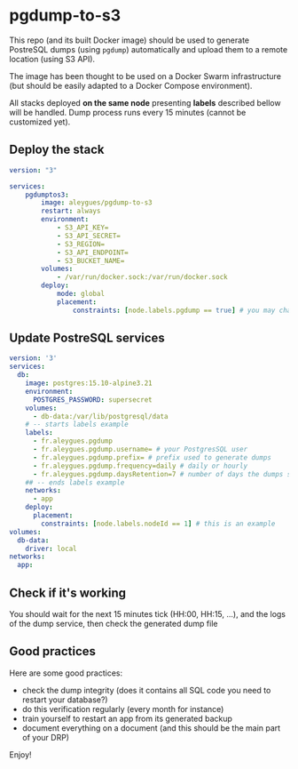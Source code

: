 # pgdump-to-s3

This repo (and its built Docker image) should be used to generate PostreSQL dumps (using `pgdump`) automatically and upload them to a remote location (using S3 API). 

The image has been thought to be used on a Docker Swarm infrastructure (but should be easily adapted to a Docker Compose environment). 

All stacks deployed **on the same node** presenting **labels** described bellow will be handled. Dump process runs every 15 minutes (cannot be customized yet). 

## Deploy the stack

```yml
version: "3"

services:
    pgdumptos3:
        image: aleygues/pgdump-to-s3
        restart: always
        environment:
            - S3_API_KEY=
            - S3_API_SECRET=
            - S3_REGION=
            - S3_API_ENDPOINT=
            - S3_BUCKET_NAME=
        volumes:
            - /var/run/docker.sock:/var/run/docker.sock
        deploy:
            mode: global
            placement:
                constraints: [node.labels.pgdump == true] # you may change this depending on your needs
```

## Update PostreSQL services

```yml
version: '3'
services:
  db:
    image: postgres:15.10-alpine3.21
    environment:
      POSTGRES_PASSWORD: supersecret
    volumes:
      - db-data:/var/lib/postgresql/data
    # -- starts labels example
    labels:
      - fr.aleygues.pgdump
      - fr.aleygues.pgdump.username= # your PostgresSQL user
      - fr.aleygues.pgdump.prefix= # prefix used to generate dumps
      - fr.aleygues.pgdump.frequency=daily # daily or hourly
      - fr.aleygues.pgdump.daysRetention=7 # number of days the dumps should be kept
    ## -- ends labels example
    networks:
      - app
    deploy:
      placement:
        constraints: [node.labels.nodeId == 1] # this is an example
volumes:
  db-data:
    driver: local
networks:
  app:
```

## Check if it's working

You should wait for the next 15 minutes tick (HH:00, HH:15, ...), and the logs of the dump service, then check the generated dump file

## Good practices 

Here are some good practices:
- check the dump integrity (does it contains all SQL code you need to restart your database?)
- do this verification regularly (every month for instance)
- train yourself to restart an app from its generated backup
- document everything on a document (and this should be the main part of your DRP)

Enjoy!
